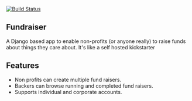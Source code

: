 
[![Build Status](https://travis-ci.org/agiliq/fundraiser.png?branch=master)](https://travis-ci.org/agiliq/fundraiser)

Fundraiser
------------------

A Django based app to enable non-profits (or anyone really) to raise funds about things they care about. 
It's like a self hosted kickstarter


Features
-------------------

* Non profits can create multiple fund raisers.
* Backers can browse running and completed fund raisers.
* Supports individual and corporate accounts.
